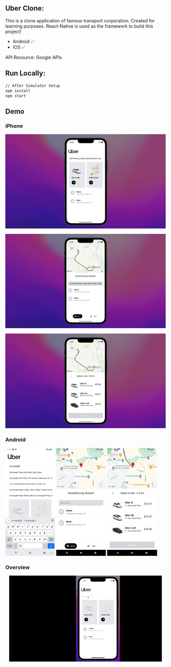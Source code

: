 ## Uber Clone:

This is a clone application of famous transport corporation. Created for learning purposes. React-Native is used as the framework to build this project!

- Android ✅
- IOS ✅

API Resource: Google APIs

## Run Locally:
    
    // After Simulator Setup
    npm install
    npm start

## Demo

### iPhone

![screen1](https://github.com/nishant-ai/Uber-Clone/blob/main/doc-assets/01.png?raw=true)

![screen2](https://github.com/nishant-ai/Uber-Clone/blob/main/doc-assets/02.png?raw=true)

![screen3](https://github.com/nishant-ai/Uber-Clone/blob/main/doc-assets/03.png?raw=true)

### Android

<span>
<img src="https://github.com/nishant-ai/Uber-Clone/blob/main/doc-assets/06.png?raw=true" alt="doc-img" width="31%" height="auto" />
<img src="https://github.com/nishant-ai/Uber-Clone/blob/main/doc-assets/05.png?raw=true" alt="doc-img" width="31%" height="auto" />
<img src="https://github.com/nishant-ai/Uber-Clone/blob/main/doc-assets/04.png?raw=true" alt="doc-img" width="31%" height="auto" />
</span>

### Overview

<center><img src="https://github.com/nishant-ai/Uber-Clone/blob/main/doc-assets/uber-clone.gif" alt="doc-gif" /></center>
